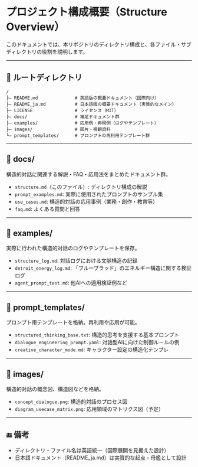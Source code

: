 # プロジェクト構成概要（Structure Overview）

このドキュメントでは、本リポジトリのディレクトリ構成と、各ファイル・サブディレクトリの役割を説明します。

---

## 📁 ルートディレクトリ

```
/
├― README.md              # 英語版の概要ドキュメント（国際向け）
├― README_ja.md           # 日本語版の概要ドキュメント（実質的なメイン）
├― LICENSE                # ライセンス（MIT）
├― docs/                  # 補足ドキュメント群
├― examples/              # 応用例・再現例（ログやテンプレート）
├― images/                # 図片・視観資料
└― prompt_templates/      # プロンプトの再利用テンプレート群
```

---

## 📁 docs/

構造的対話に関連する解説・FAQ・応用法をまとめたドキュメント群。

* `structure.md`（このファイル）: ディレクトリ構成の解説
* `prompt_examples.md`: 実際に使用されたプロンプトのサンプル集
* `use_cases.md`: 構造的対話の応用事例（業務・創作・教育等）
* `faq.md`: よくある質問と回答

---

## 📁 examples/

実際に行われた構造的対話のログやテンプレートを保存。

* `structure_log.md`: 対話ログにおける文脈構造の記録
* `detroit_energy_log.md`: 「ブルーブラッド」のエネルギー構造に関する検証ログ
* `agent_prompt_test.md`: 他AIへの適用検証例など

---

## 📁 prompt\_templates/

プロンプト用テンプレートを格納。再利用や応用が可能。

* `structured_thinking_base.txt`: 構造的思考を支援する基本プロンプト
* `dialogue_engineering_prompt.yaml`: 対話型AIに向けた制御ルールの例
* `creative_character_mode.md`: キャラクター設定の構造化テンプレ

---

## 📁 images/

構造的対話の概念図、構造図などを格納。

* `concept_dialogue.png`: 構造的対話のプロセス図
* `diagram_usecase_matrix.png`: 応用領域のマトリクス図（予定）

---

## 🔚 備考

* ディレクトリ・ファイル名は英語統一（国際展開を見据えた設計）
* 日本語ドキュメント（README\_ja.md）は実質的な起点・母艦として設計
